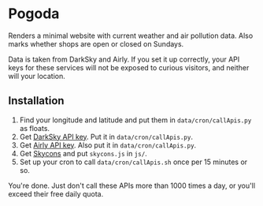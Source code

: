 # Pogoda

Renders a minimal website with current weather and air pollution data. Also marks whether shops are open or closed on Sundays.

Data is taken from DarkSky and Airly. If you set it up correctly, your API keys for these services will not be exposed to curious visitors, and neither will your location.

## Installation

1. Find your longitude and latitude and put them in `data/cron/callApis.py` as floats.
1. Get [DarkSky API key](https://darksky.net/dev). Put it in `data/cron/callApis.py`.
1. Get [Airly API key](https://developer.airly.eu/api). Also put it in `data/cron/callApis.py`.
1. Get [Skycons](https://github.com/darkskyapp/skycons) and put `skycons.js` in `js/`.
1. Set up your cron to call `data/cron/callApis.sh` once per 15 minutes or so.

You're done. Just don't call these APIs more than 1000 times a day, or you'll exceed their free daily quota.

